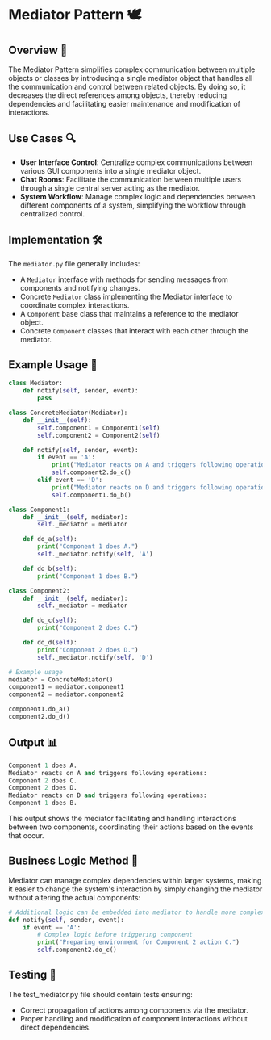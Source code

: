 # Mediator Pattern 🕊️

## Overview 📖
The Mediator Pattern simplifies complex communication between multiple objects or classes by introducing a single mediator object that handles all the communication and control between related objects. By doing so, it decreases the direct references among objects, thereby reducing dependencies and facilitating easier maintenance and modification of interactions.

## Use Cases 🔍
- **User Interface Control**: Centralize complex communications between various GUI components into a single mediator object.
- **Chat Rooms**: Facilitate the communication between multiple users through a single central server acting as the mediator.
- **System Workflow**: Manage complex logic and dependencies between different components of a system, simplifying the workflow through centralized control.

## Implementation 🛠️
The `mediator.py` file generally includes:
- A `Mediator` interface with methods for sending messages from components and notifying changes.
- Concrete `Mediator` class implementing the Mediator interface to coordinate complex interactions.
- A `Component` base class that maintains a reference to the mediator object.
- Concrete `Component` classes that interact with each other through the mediator.

## Example Usage 📝
```python
class Mediator:
    def notify(self, sender, event):
        pass

class ConcreteMediator(Mediator):
    def __init__(self):
        self.component1 = Component1(self)
        self.component2 = Component2(self)

    def notify(self, sender, event):
        if event == 'A':
            print("Mediator reacts on A and triggers following operations:")
            self.component2.do_c()
        elif event == 'D':
            print("Mediator reacts on D and triggers following operations:")
            self.component1.do_b()

class Component1:
    def __init__(self, mediator):
        self._mediator = mediator

    def do_a(self):
        print("Component 1 does A.")
        self._mediator.notify(self, 'A')

    def do_b(self):
        print("Component 1 does B.")

class Component2:
    def __init__(self, mediator):
        self._mediator = mediator

    def do_c(self):
        print("Component 2 does C.")

    def do_d(self):
        print("Component 2 does D.")
        self._mediator.notify(self, 'D')

# Example usage
mediator = ConcreteMediator()
component1 = mediator.component1
component2 = mediator.component2

component1.do_a()
component2.do_d()
```
## Output 📊
```python
Component 1 does A.
Mediator reacts on A and triggers following operations:
Component 2 does C.
Component 2 does D.
Mediator reacts on D and triggers following operations:
Component 1 does B.

```

This output shows the mediator facilitating and handling interactions between two components, coordinating their actions based on the events that occur.



## Business Logic Method 🧠
Mediator can manage complex dependencies within larger systems, making it easier to change the system's interaction by simply changing the mediator without altering the actual components:

```python
# Additional logic can be embedded into mediator to handle more complex scenarios
def notify(self, sender, event):
    if event == 'A':
        # Complex logic before triggering component
        print("Preparing environment for Component 2 action C.")
        self.component2.do_c()


```

## Testing 🧪
The test_mediator.py file should contain tests ensuring:

- Correct propagation of actions among components via the mediator.
- Proper handling and modification of component interactions without direct dependencies.